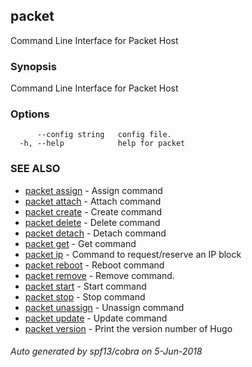 ## packet

Command Line Interface for Packet Host

### Synopsis

Command Line Interface for Packet Host

### Options

```
      --config string   config file.
  -h, --help            help for packet
```

### SEE ALSO

* [packet assign](packet_assign.md)	 - Assign command
* [packet attach](packet_attach.md)	 - Attach command
* [packet create](packet_create.md)	 - Create command
* [packet delete](packet_delete.md)	 - Delete command
* [packet detach](packet_detach.md)	 - Detach command
* [packet get](packet_get.md)	 - Get command
* [packet ip](packet_ip.md)	 - Command to request/reserve an IP block
* [packet reboot](packet_reboot.md)	 - Reboot command
* [packet remove](packet_remove.md)	 - Remove command.
* [packet start](packet_start.md)	 - Start command
* [packet stop](packet_stop.md)	 - Stop command
* [packet unassign](packet_unassign.md)	 - Unassign command
* [packet update](packet_update.md)	 - Update command
* [packet version](packet_version.md)	 - Print the version number of Hugo

###### Auto generated by spf13/cobra on 5-Jun-2018
